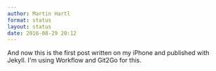 ```yaml
---
author: Martin Hartl
format: status
layout: status
date: 2016-08-29 20:12
---
```

And now this is the first post written on my iPhone and published with Jekyll. I'm using Workflow and Git2Go for this.